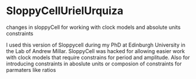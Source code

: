# SloppyCellUrielUrquiza
changes in sloppyCell for working with clock models and absolute units constraints

I used this version of Sloppycell during my PhD at Edinburgh University in the Lab of Andrew Millar. SloppyCell was hacked 
for allowing easier work with clock models that require constrains for period and amplitude. Also for introducing
constraints in aboslute units or composion of constraints for parmaters like ratios
